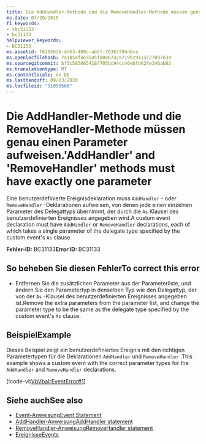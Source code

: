 ```yaml
---
title: Die AddHandler-Methode und die RemoveHandler-Methode müssen genau einen Parameter aufweisen.
ms.date: 07/20/2015
f1_keywords:
- vbc31133
- bc31133
helpviewer_keywords:
- BC31133
ms.assetid: f6295626-dd63-408c-ab5f-76367f94d6ca
ms.openlocfilehash: 7a1854f4e3545f0886742a719b29113727097e3d
ms.sourcegitcommit: bf5c5850654187705bc94cc40ebfb62fe346ab02
ms.translationtype: MT
ms.contentlocale: de-DE
ms.lasthandoff: 09/23/2020
ms.locfileid: "91099566"
---
```

# <a name="addhandler-and-removehandler-methods-must-have-exactly-one-parameter"></a><span data-ttu-id="c91df-102">Die AddHandler-Methode und die RemoveHandler-Methode müssen genau einen Parameter aufweisen.</span><span class="sxs-lookup"><span data-stu-id="c91df-102">'AddHandler' and 'RemoveHandler' methods must have exactly one parameter</span></span>

<span data-ttu-id="c91df-103">Eine benutzerdefinierte Ereignisdeklaration muss `AddHandler` - oder `RemoveHandler` -Deklarationen aufweisen, von denen jede einen einzelnen Parameter des Delegattyps übernimmt, der durch die `As` Klausel des benutzerdefinierten Ereignisses angegeben wird.</span><span class="sxs-lookup"><span data-stu-id="c91df-103">A custom event declaration must have `AddHandler` or `RemoveHandler` declarations, each of which takes a single parameter of the delegate type specified by the custom event's `As` clause.</span></span>  
  
 <span data-ttu-id="c91df-104">**Fehler-ID:** BC31133</span><span class="sxs-lookup"><span data-stu-id="c91df-104">**Error ID:** BC31133</span></span>  
  
## <a name="to-correct-this-error"></a><span data-ttu-id="c91df-105">So beheben Sie diesen Fehler</span><span class="sxs-lookup"><span data-stu-id="c91df-105">To correct this error</span></span>  
  
- <span data-ttu-id="c91df-106">Entfernen Sie die zusätzlichen Parameter aus der Parameterliste, und ändern Sie den Parametertyp in denselben Typ wie den Delegattyp, der von der `As` -Klausel des benutzerdefinierten Ereignisses angegeben ist.</span><span class="sxs-lookup"><span data-stu-id="c91df-106">Remove the extra parameters from the parameter list, and change the parameter type to be the same as the delegate type specified by the custom event's `As` clause.</span></span>  
  
## <a name="example"></a><span data-ttu-id="c91df-107">Beispiel</span><span class="sxs-lookup"><span data-stu-id="c91df-107">Example</span></span>  

 <span data-ttu-id="c91df-108">Dieses Beispiel zeigt ein benutzerdefiniertes Ereignis mit den richtigen Parametertypen für die Deklarationen `AddHandler` und `RemoveHandler` .</span><span class="sxs-lookup"><span data-stu-id="c91df-108">This example shows a custom event with the correct parameter types for the `AddHandler` and `RemoveHandler` declarations.</span></span>  
  
 [!code-vb[VbVbalrEventError#1](~/samples/snippets/visualbasic/VS_Snippets_VBCSharp/VbVbalrEventError/VB/VbVbalrEventError.vb#1)]  
  
## <a name="see-also"></a><span data-ttu-id="c91df-109">Siehe auch</span><span class="sxs-lookup"><span data-stu-id="c91df-109">See also</span></span>

- [<span data-ttu-id="c91df-110">Event-Anweisung</span><span class="sxs-lookup"><span data-stu-id="c91df-110">Event Statement</span></span>](../language-reference/statements/event-statement.md)
- [<span data-ttu-id="c91df-111">AddHandler-Anweisung</span><span class="sxs-lookup"><span data-stu-id="c91df-111">AddHandler statement</span></span>](../language-reference/statements/addhandler-statement.md)
- [<span data-ttu-id="c91df-112">RemoveHandler-Anweisung</span><span class="sxs-lookup"><span data-stu-id="c91df-112">RemoveHandler statement</span></span>](../language-reference/statements/removehandler-statement.md)
- [<span data-ttu-id="c91df-113">Ereignisse</span><span class="sxs-lookup"><span data-stu-id="c91df-113">Events</span></span>](../programming-guide/language-features/events/index.md)
